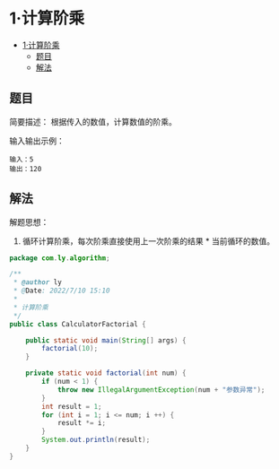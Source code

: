 # 1·计算阶乘

- [1·计算阶乘](#1计算阶乘)
  - [题目](#题目)
  - [解法](#解法)

## 题目
简要描述：
根据传入的数值，计算数值的阶乘。

输入输出示例：
```
输入：5
输出：120
```

## 解法
解题思想：
1. 循环计算阶乘，每次阶乘直接使用上一次阶乘的结果 * 当前循环的数值。

```java
package com.ly.algorithm;

/**
 * @author ly
 * @Date: 2022/7/10 15:10
 *
 * 计算阶乘
 */
public class CalculatorFactorial {

    public static void main(String[] args) {
        factorial(10);
    }

    private static void factorial(int num) {
        if (num < 1) {
            throw new IllegalArgumentException(num + "参数异常");
        }
        int result = 1;
        for (int i = 1; i <= num; i ++) {
            result *= i;
        }
        System.out.println(result);
    }
}

```
